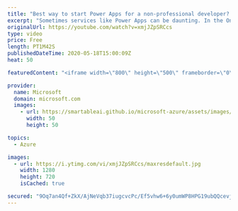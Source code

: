 ```yaml
---
title: "Best way to start Power Apps for a non-professional developer? | One Dev Question: Dona Sarkar"
excerpt: "Sometimes services like Power Apps can be daunting. In the One Dev Question series, Principal Cloud Advocate Dona Sarkar shares some tips for getting started and explains why you do not have to be a professional developer to use Power Apps.   For more information, visit: https://docs.microsoft.com/learn/modules/get-started-with-powerapps/?WT.mc_id=onedevquestion-c9-donasa"
originalUrl: https://youtube.com/watch?v=xmjJZpSRCcs
type: video
price: Free
length: PT1M42S
publishedDateTime: 2020-05-18T15:00:09Z
heat: 50

featuredContent: "<iframe width=\"800\" height=\"500\" frameborder=\"0\" src=\"https://www.youtube.com/embed/xmjJZpSRCcs\" allow=\"accelerometer; autoplay; encrypted-media; gyroscope; picture-in-picture\" allowfullscreen></iframe>"

provider:
  name: Microsoft
  domain: microsoft.com
  images:
    - url: https://smartableai.github.io/microsoft-azure/assets/images/organizations/microsoft.com-50x50.jpg
      width: 50
      height: 50

topics:
  - Azure

images:
  - url: https://i.ytimg.com/vi/xmjJZpSRCcs/maxresdefault.jpg
    width: 1280
    height: 720
    isCached: true

secured: "9Oq7an4Qf+ZkX/AjNeVqb37iugcvcPc/Ef5vhw6+6y0umWP8HPG19ubQQcevj/hXt5LMh5AJNRm6Z9dgfp5G+KFa4lpN3p+yKsol8ITWcFaw2/6U/2AEIyFdBmX6Cgar0EARyNawwV9FwkDBEjGOHptRBjMYJ41/OlWr7XLsWHuihM1XgJjYxt1N6Ig3DyIQYVyg87/Z2/H5OhmKlmRHpYyA6EuX/4gqUyVxnAH5LzJdiltEZwVdFe+TGqvBqNlTlTixPX6SA67ApsCEYk9/ayWDYMskHohyNVPkvC4db4Y2vok5KzLfD12mD4rC4WiuFhYDMUAGU+7wppZMonNZrx12+02h5knqN0QDVZ+z+omlRTR7mOz1Nw13hzA76tymoL0QHFTT4nhJDxcLzZyLZ60KapWOv4afO35Ta0a3bOA=;DHa06B0Cuzl/HfOjs/X38w=="
---
```


